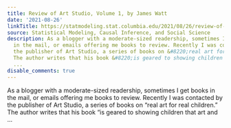 ```yaml
---
title: Review of Art Studio, Volume 1, by James Watt
date: '2021-08-26'
linkTitle: https://statmodeling.stat.columbia.edu/2021/08/26/review-of-art-studio-volume-1-by-james-watt/
source: Statistical Modeling, Causal Inference, and Social Science
description: As a blogger with a moderate-sized readership, sometimes I get books
  in the mail, or emails offering me books to review. Recently I was contacted by
  the publisher of Art Studio, a series of books on &#8220;real art for real children.&#8221;
  The author writes that his book &#8220;is geared to showing children that art and
  ...
disable_comments: true
---
```

As a blogger with a moderate-sized readership, sometimes I get books in the mail, or emails offering me books to review. Recently I was contacted by the publisher of Art Studio, a series of books on &#8220;real art for real children.&#8221; The author writes that his book &#8220;is geared to showing children that art and ...